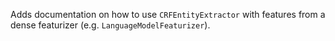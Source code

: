 Adds documentation on how to use `CRFEntityExtractor` with features from a dense featurizer (e.g. `LanguageModelFeaturizer`).
